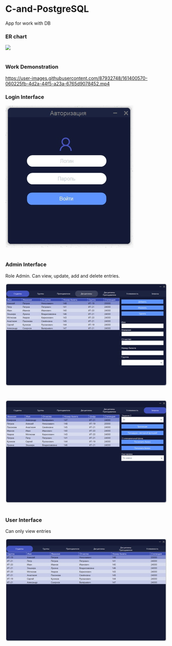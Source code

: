 # C-and-PostgreSQL
App for work with DB


### ER сhart
<div>
  <img src="https://user-images.githubusercontent.com/87932748/159129581-c67a75d3-d0b9-4338-b29b-b19218e8f5a0.jpg" width="500">
</div>

<h1 align="center"></h1>


### Work Demonstration
https://user-images.githubusercontent.com/87932748/161400570-060225fb-4d2a-44f5-a23a-6765d9078452.mp4


### Login Interface
![Login Form](images/1.jpg)

<h1 align="center"></h1>

### Admin Interface

Role Admin. Can view, update, add and delete entries.

![Admin Interface](images/2.jpg)

<h1 align="center"></h1>

![Admin Interface](images/3.jpg)

<h1 align="center"></h1>

### User Interface

Can only view entries

![User interface](images/4.jpg)


